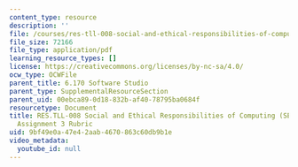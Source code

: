 ```yaml
---
content_type: resource
description: ''
file: /courses/res-tll-008-social-and-ethical-responsibilities-of-computing-serc-fall-2021/9bf49e0a47e42aab4670863c60db9b1e_MITRESTLL-008F21-6170hw3rubric.pdf
file_size: 72166
file_type: application/pdf
learning_resource_types: []
license: https://creativecommons.org/licenses/by-nc-sa/4.0/
ocw_type: OCWFile
parent_title: 6.170 Software Studio
parent_type: SupplementalResourceSection
parent_uid: 00ebca89-0d18-832b-af40-78795ba0684f
resourcetype: Document
title: RES.TLL-008 Social and Ethical Responsibilities of Computing (SERC), 6.170
  Assignment 3 Rubric
uid: 9bf49e0a-47e4-2aab-4670-863c60db9b1e
video_metadata:
  youtube_id: null
---
```

